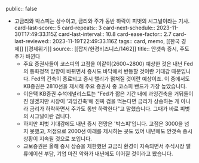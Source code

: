 public:: false

- 고금리와 박스피는 상수이고, 금리와 주가 동반 하락이 피벗의 시그널이라는 기사.
  card-last-score:: 5
  card-repeats:: 3
  card-next-schedule:: 2023-11-30T17:49:33.115Z
  card-last-interval:: 10.8
  card-ease-factor:: 2.7
  card-last-reviewed:: 2023-11-19T22:49:33.116Z
  tags:: card, memo, [[한국 경제]] [[경제위기]] 
  source:: [[잡지/한경비즈니스/1462]]
  title:: 안갯속 증시, 주도주가 바뀐다
	- 주요 증권사들이 코스피의 고점을 이같이(2600~2800) 예상한 것은 내년 Fed의 통화정책 방향이 바뀌면서 증시도 바닥에서 반등할 것이란 기대감 때문입니다. Fed의 긴축이 종료되고 증시 랠리가 펽쳐질 것이란 예상이죠. 이 중에서도 KB증권은 2810선을 제시해 주요 증권사 중 코스피 밴드가 가장 높았습니다.
	- 이은택 KB증권 수석에널리스트는 "Fed가 짧은 기간 내에 과잉긴축을 거둬들이진 않겠지만 시장이 '과잉긴축'에 진짜 겁을 먹는다면 금리가 상승하는 게 아니라 금리가 하락하면서 주가도 동반 하락한다"고 말했습니다. 그때가 바로 피벗의 시그널이란 겁니다.
	- 하지만 피벗 기대감에도 내년 증시 전망은 '박스피'입니다. 고점은 3000을 넘지 못했고, 저점으로 2000선 아래를 제시하는 곳도 있어 내년에도 안갯속 증시 상황이 지속될 것으로 보입니다.
	- 교보증권은 올해 증시 상승을 제한했던 고금리 환경이 지속되면서 주식시장 밸류에이션 부담, 기업 마진 악화가 내년에도 이어질 것이라고 봤습니다.